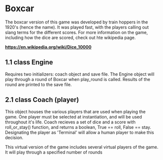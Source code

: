 # Boxcar

The boxcar version of this game was developed by train hoppers in the 1920's (hence the name). It was played fast, with the players calling out slang terms for the different scores. For more information on the game, including how the dice are scored, check out hte wikipedia page.

**https://en.wikipedia.org/wiki/Dice_10000**

## 1.1 class Engine 

Requires two initializers: coach object and save file. The Engine object will play through a round of Boxcar when play_round is called. Results of the round are printed to the save file.

## 2.1 class Coach (player)

This object houses the various players that are used when playing the game. One player must be selected at instantiation, and will be used throughout it's life. Coach recieves a set of dice and a score with roll_or_stay() function, and returns a boolean, True == roll, False == stay. Designating the player as 'Terminal' will allow a human player to make this decision.



This virtual version of the game includes several virtual players of the game. It will play through a specified number of rounds